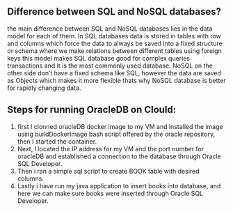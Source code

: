 ​
## Difference between SQL and NoSQL databases?  
the main difference between SQL and NoSQL databases lies in the data model for each of them. 
In SQL databases data is stored in tables with row and columns which force the data to always be saved into a fixed structure or 
schema where we make relations between different tables using foreign keys this model makes SQL database good for complex queries transactions and it is the most commonly used database. 
NoSQL on the other side don’t have a fixed schema like SQL, however the data are saved as Objects which makes it more flexible thats why NoSQL database is better for rapidly changing data.

## Steps for running OracleDB on Clould:  
1. first I clonned oracleDB docker image to my VM and installed the image using buildDockerImage bash script offered by the oracle repository, then I started the container.  
2. Next, I located the IP address for my VM and the port number for oracleDB and established a connection to the database through Oracle SQL Developer.  
3. Then i ran a simple sql script to create BOOK table with desired columns.  
4. Lastly i have run my java application to insert books into database, and here we can make sure books were inserted through Oracle SQL Developer.   




​
